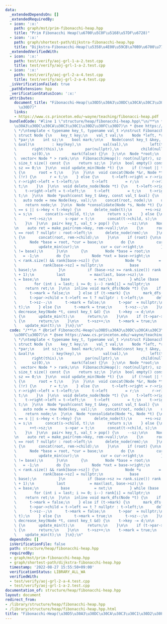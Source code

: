 ```yaml
---
data:
  _extendedDependsOn: []
  _extendedRequiredBy:
  - icon: ':x:'
    path: graph/mst/prim-fibonacchi-heap.hpp
    title: "Prim Fibonacchi Heap(\u6700\u5C0F\u5168\u57DF\u6728)"
  - icon: ':x:'
    path: graph/shortest-path/dijkstra-fibonacchi-heap.hpp
    title: "Dijkstra-Fibonacchi-Heap(\u5358\u4E00\u59CB\u70B9\u6700\u77ED\u8DEF)"
  _extendedVerifiedWith:
  - icon: ':x:'
    path: test/verify/aoj-grl-1-a-2.test.cpp
    title: test/verify/aoj-grl-1-a-2.test.cpp
  - icon: ':x:'
    path: test/verify/aoj-grl-2-a-4.test.cpp
    title: test/verify/aoj-grl-2-a-4.test.cpp
  _isVerificationFailed: true
  _pathExtension: hpp
  _verificationStatusIcon: ':x:'
  attributes:
    document_title: "Fibonacchi-Heap(\u30D5\u30A3\u30DC\u30CA\u30C3\u30C1\u30D2\u30FC\
      \u30D7)"
    links:
    - https://www.cs.princeton.edu/~wayne/teaching/fibonacci-heap.pdf
  bundledCode: "#line 1 \"structure/heap/fibonacchi-heap.hpp\"\n/**\n * @brief Fibonacchi-Heap(\u30D5\
    \u30A3\u30DC\u30CA\u30C3\u30C1\u30D2\u30FC\u30D7)\n * @see https://www.cs.princeton.edu/~wayne/teaching/fibonacci-heap.pdf\n\
    \ */\ntemplate < typename key_t, typename val_t >\nstruct FibonacchiHeap {\n \
    \ struct Node {\n    key_t key;\n    val_t val;\n    Node *left, *right, *child,\
    \ *par;\n    int sz;\n    bool mark;\n\n    Node(const key_t &key, const val_t\
    \ &val)\n        : key(key),\n          val(val),\n          left(this),\n   \
    \       right(this),\n          par(nullptr),\n          child(nullptr),\n   \
    \       sz(0),\n          mark(false) {}\n  };\n\n  Node *root;\n  size_t sz;\n\
    \  vector< Node * > rank;\n\n  FibonacchiHeap(): root(nullptr), sz(0) {}\n\n \
    \ size_t size() const {\n    return sz;\n  }\n\n  bool empty() const {\n    return\
    \ sz == 0;\n  }\n\n  void update_min(Node *t) {\n    if (!root || t->key < root->key)\
    \ {\n      root = t;\n    }\n  }\n\n  void concat(Node *&r, Node *t) {\n    if\
    \ (!r) {\n      r = t;\n    } else {\n      t->left->right = r->right;\n     \
    \ r->right->left = t->left;\n      t->left        = r;\n      r->right       =\
    \ t;\n    }\n  }\n\n  void delete_node(Node *t) {\n    t->left->right = t->right;\n\
    \    t->right->left = t->left;\n    t->left        = t;\n    t->right       =\
    \ t;\n  }\n\n  Node *push(const key_t &key, const val_t &val) {\n    ++sz;\n \
    \   auto node = new Node(key, val);\n    concat(root, node);\n    update_min(node);\n\
    \    return node;\n  }\n\n  Node *consolidate(Node *s, Node *t) {\n    if (root\
    \ == s || s->key < t->key) {\n      delete_node(t);\n      ++s->sz;\n      t->par\
    \ = s;\n      concat(s->child, t);\n      return s;\n    } else {\n      delete_node(s);\n\
    \      ++t->sz;\n      s->par = t;\n      concat(t->child, s);\n      return t;\n\
    \    }\n  }\n\n  pair< key_t, val_t > pop() {\n    --sz;\n\n    Node *rem = root;\n\
    \n    auto ret = make_pair(rem->key, rem->val);\n\n    {\n      root = root->left\
    \ == root ? nullptr : root->left;\n      delete_node(rem);\n    }\n\n    if (rem->child)\
    \ {\n      concat(root, rem->child);\n    }\n\n    if (root) {\n\n      {\n  \
    \      Node *base = root, *cur = base;\n        do {\n          cur->par = nullptr;\n\
    \          update_min(cur);\n          cur = cur->right;\n        } while (cur\
    \ != base);\n      }\n\n      {\n        Node *base = root;\n        int last\
    \   = -1;\n        do {\n          Node *nxt = base->right;\n          while (base->sz\
    \ < rank.size() && rank[base->sz]) {\n            Node *u        = rank[base->sz];\n\
    \            rank[base->sz] = nullptr;\n            base           = consolidate(u,\
    \ base);\n          }\n          if (base->sz >= rank.size()) rank.resize(base->sz\
    \ + 1);\n          last           = max(last, base->sz);\n          rank[base->sz]\
    \ = base;\n          base           = nxt;\n        } while (base != root);\n\n\
    \        for (int i = last; i >= 0; i--) rank[i] = nullptr;\n      }\n    }\n\n\
    \    return ret;\n  }\n\n  inline void mark_dfs(Node *t) {\n    if (!t->par) {\n\
    \      t->mark = false;\n    } else if (t->mark) {\n      mark_dfs(t->par);\n\
    \      t->par->child = t->left == t ? nullptr : t->left;\n      delete_node(t);\n\
    \      t->sz--;\n      t->mark = false;\n      t->par  = nullptr;\n      concat(root,\
    \ t);\n    } else {\n      t->mark = true;\n      t->sz--;\n    }\n  }\n\n  void\
    \ decrease_key(Node *t, const key_t &d) {\n    t->key -= d;\n\n    if (!t->par)\
    \ {\n      update_min(t);\n      return;\n    }\n\n    if (t->par->key <= t->key)\
    \ {\n      return;\n    }\n\n    t->sz++;\n    t->mark = true;\n    mark_dfs(t);\n\
    \    update_min(t);\n  }\n};\n"
  code: "/**\n * @brief Fibonacchi-Heap(\u30D5\u30A3\u30DC\u30CA\u30C3\u30C1\u30D2\
    \u30FC\u30D7)\n * @see https://www.cs.princeton.edu/~wayne/teaching/fibonacci-heap.pdf\n\
    \ */\ntemplate < typename key_t, typename val_t >\nstruct FibonacchiHeap {\n \
    \ struct Node {\n    key_t key;\n    val_t val;\n    Node *left, *right, *child,\
    \ *par;\n    int sz;\n    bool mark;\n\n    Node(const key_t &key, const val_t\
    \ &val)\n        : key(key),\n          val(val),\n          left(this),\n   \
    \       right(this),\n          par(nullptr),\n          child(nullptr),\n   \
    \       sz(0),\n          mark(false) {}\n  };\n\n  Node *root;\n  size_t sz;\n\
    \  vector< Node * > rank;\n\n  FibonacchiHeap(): root(nullptr), sz(0) {}\n\n \
    \ size_t size() const {\n    return sz;\n  }\n\n  bool empty() const {\n    return\
    \ sz == 0;\n  }\n\n  void update_min(Node *t) {\n    if (!root || t->key < root->key)\
    \ {\n      root = t;\n    }\n  }\n\n  void concat(Node *&r, Node *t) {\n    if\
    \ (!r) {\n      r = t;\n    } else {\n      t->left->right = r->right;\n     \
    \ r->right->left = t->left;\n      t->left        = r;\n      r->right       =\
    \ t;\n    }\n  }\n\n  void delete_node(Node *t) {\n    t->left->right = t->right;\n\
    \    t->right->left = t->left;\n    t->left        = t;\n    t->right       =\
    \ t;\n  }\n\n  Node *push(const key_t &key, const val_t &val) {\n    ++sz;\n \
    \   auto node = new Node(key, val);\n    concat(root, node);\n    update_min(node);\n\
    \    return node;\n  }\n\n  Node *consolidate(Node *s, Node *t) {\n    if (root\
    \ == s || s->key < t->key) {\n      delete_node(t);\n      ++s->sz;\n      t->par\
    \ = s;\n      concat(s->child, t);\n      return s;\n    } else {\n      delete_node(s);\n\
    \      ++t->sz;\n      s->par = t;\n      concat(t->child, s);\n      return t;\n\
    \    }\n  }\n\n  pair< key_t, val_t > pop() {\n    --sz;\n\n    Node *rem = root;\n\
    \n    auto ret = make_pair(rem->key, rem->val);\n\n    {\n      root = root->left\
    \ == root ? nullptr : root->left;\n      delete_node(rem);\n    }\n\n    if (rem->child)\
    \ {\n      concat(root, rem->child);\n    }\n\n    if (root) {\n\n      {\n  \
    \      Node *base = root, *cur = base;\n        do {\n          cur->par = nullptr;\n\
    \          update_min(cur);\n          cur = cur->right;\n        } while (cur\
    \ != base);\n      }\n\n      {\n        Node *base = root;\n        int last\
    \   = -1;\n        do {\n          Node *nxt = base->right;\n          while (base->sz\
    \ < rank.size() && rank[base->sz]) {\n            Node *u        = rank[base->sz];\n\
    \            rank[base->sz] = nullptr;\n            base           = consolidate(u,\
    \ base);\n          }\n          if (base->sz >= rank.size()) rank.resize(base->sz\
    \ + 1);\n          last           = max(last, base->sz);\n          rank[base->sz]\
    \ = base;\n          base           = nxt;\n        } while (base != root);\n\n\
    \        for (int i = last; i >= 0; i--) rank[i] = nullptr;\n      }\n    }\n\n\
    \    return ret;\n  }\n\n  inline void mark_dfs(Node *t) {\n    if (!t->par) {\n\
    \      t->mark = false;\n    } else if (t->mark) {\n      mark_dfs(t->par);\n\
    \      t->par->child = t->left == t ? nullptr : t->left;\n      delete_node(t);\n\
    \      t->sz--;\n      t->mark = false;\n      t->par  = nullptr;\n      concat(root,\
    \ t);\n    } else {\n      t->mark = true;\n      t->sz--;\n    }\n  }\n\n  void\
    \ decrease_key(Node *t, const key_t &d) {\n    t->key -= d;\n\n    if (!t->par)\
    \ {\n      update_min(t);\n      return;\n    }\n\n    if (t->par->key <= t->key)\
    \ {\n      return;\n    }\n\n    t->sz++;\n    t->mark = true;\n    mark_dfs(t);\n\
    \    update_min(t);\n  }\n};\n"
  dependsOn: []
  isVerificationFile: false
  path: structure/heap/fibonacchi-heap.hpp
  requiredBy:
  - graph/mst/prim-fibonacchi-heap.hpp
  - graph/shortest-path/dijkstra-fibonacchi-heap.hpp
  timestamp: '2022-08-27 15:55:50+09:00'
  verificationStatus: LIBRARY_ALL_WA
  verifiedWith:
  - test/verify/aoj-grl-2-a-4.test.cpp
  - test/verify/aoj-grl-1-a-2.test.cpp
documentation_of: structure/heap/fibonacchi-heap.hpp
layout: document
redirect_from:
- /library/structure/heap/fibonacchi-heap.hpp
- /library/structure/heap/fibonacchi-heap.hpp.html
title: "Fibonacchi-Heap(\u30D5\u30A3\u30DC\u30CA\u30C3\u30C1\u30D2\u30FC\u30D7)"
---
```

